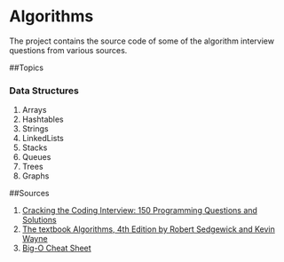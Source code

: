 Algorithms
==========

The project contains the source code of some of the algorithm interview questions from various sources.


##Topics

### Data Structures
1. Arrays
2. Hashtables
3. Strings
4. LinkedLists
5. Stacks
6. Queues
7. Trees
8. Graphs
   
   
##Sources
1. [Cracking the Coding Interview: 150 Programming Questions and Solutions]
2. [The textbook Algorithms, 4th Edition by Robert Sedgewick and Kevin Wayne]
3. [Big-O Cheat Sheet]

[Cracking the Coding Interview: 150 Programming Questions and Solutions]: http://www.amazon.com/Cracking-Coding-Interview-Programming-Questions/dp/098478280X
[The textbook Algorithms, 4th Edition by Robert Sedgewick and Kevin Wayne]: http://algs4.cs.princeton.edu/home/
[Big-O Cheat Sheet]: http://bigocheatsheet.com/
